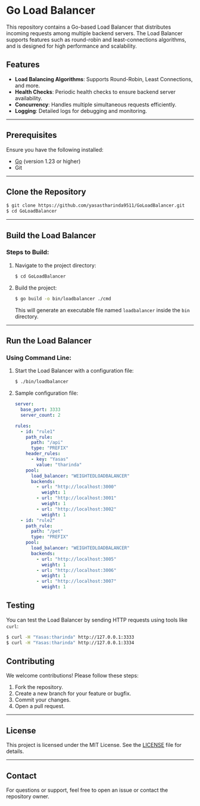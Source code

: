 # Go Load Balancer

This repository contains a Go-based Load Balancer that distributes incoming requests among multiple backend servers. The Load Balancer supports features such as round-robin and least-connections algorithms, and is designed for high performance and scalability.

## Features

- **Load Balancing Algorithms**: Supports Round-Robin, Least Connections, and more.
- **Health Checks**: Periodic health checks to ensure backend server availability.
- **Concurrency**: Handles multiple simultaneous requests efficiently.
- **Logging**: Detailed logs for debugging and monitoring.

---

## Prerequisites

Ensure you have the following installed:

- [Go](https://golang.org/dl/) (version 1.23 or higher)
- Git

---

## Clone the Repository

```bash
$ git clone https://github.com/yasastharinda9511/GoLoadBalancer.git
$ cd GoLoadBalancer
```

---

## Build the Load Balancer

### Steps to Build:
1. Navigate to the project directory:

   ```bash
   $ cd GoLoadBalancer
   ```

2. Build the project:

   ```bash
   $ go build -o bin/loadbalancer ./cmd
   ```

   This will generate an executable file named `loadbalancer` inside the `bin` directory.

---

## Run the Load Balancer

### Using Command Line:

1. Start the Load Balancer with a configuration file:

   ```bash
   $ ./bin/loadbalancer
   ```

2. Sample configuration file:

   ```yaml
   server:
     base_port: 3333
     server_count: 2

   rules:
     - id: "rule1"
       path_rule:
         path: "/api"
         type: "PREFIX"
       header_rules:
         - key: "Yasas"
           value: "tharinda"
       pool:
         load_balancer: "WEIGHTEDLOADBALANCER"
         backends:
           - url: "http://localhost:3000"
             weight: 1
           - url: "http://localhost:3001"
             weight: 1
           - url: "http://localhost:3002"
             weight: 1
     - id: "rule2"
       path_rule:
         path: "/pet"
         type: "PREFIX"
       pool:
         load_balancer: "WEIGHTEDLOADBALANCER"
         backends:
           - url: "http://localhost:3005"
             weight: 1
           - url: "http://localhost:3006"
             weight: 1
           - url: "http://localhost:3007"
             weight: 1
   ```

## Testing

You can test the Load Balancer by sending HTTP requests using tools like `curl`:

```bash
$ curl -H "Yasas:tharinda" http://127.0.0.1:3333
$ curl -H "Yasas:tharinda" http://127.0.0.1:3334
```

## Contributing

We welcome contributions! Please follow these steps:

1. Fork the repository.
2. Create a new branch for your feature or bugfix.
3. Commit your changes.
4. Open a pull request.

---

## License

This project is licensed under the MIT License. See the [LICENSE](LICENSE) file for details.

---

## Contact

For questions or support, feel free to open an issue or contact the repository owner.

